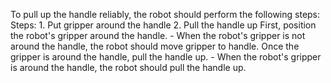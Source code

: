 To pull up the handle reliably, the robot should perform the following steps:
    Steps:  1. Put gripper around the handle  2. Pull the handle up
    First, position the robot's gripper around the handle.
    - When the robot's gripper is not around the handle, the robot should move gripper to handle.
    Once the gripper is around the handle, pull the handle up.
    - When the robot's gripper is around the handle, the robot should pull the handle up.